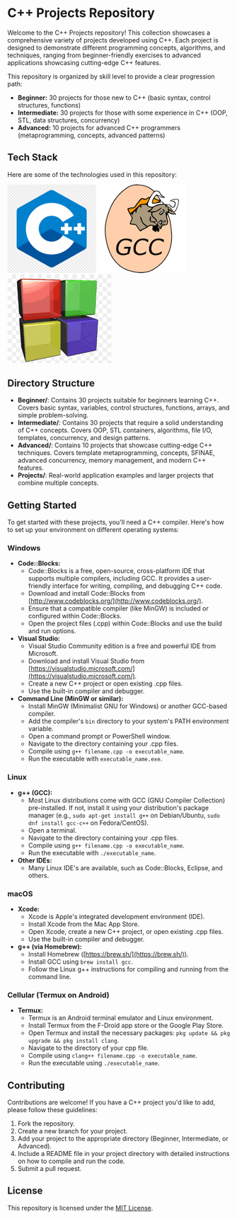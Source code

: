 # C++ Projects Repository

Welcome to the C++ Projects repository! This collection showcases a comprehensive variety of projects developed using C++. Each project is designed to demonstrate different programming concepts, algorithms, and techniques, ranging from beginner-friendly exercises to advanced applications showcasing cutting-edge C++ features.

This repository is organized by skill level to provide a clear progression path:

* **Beginner:** 30 projects for those new to C++ (basic syntax, control structures, functions)
* **Intermediate:** 30 projects for those with some experience in C++ (OOP, STL, data structures, concurrency)
* **Advanced:** 10 projects for advanced C++ programmers (metaprogramming, concepts, advanced patterns)

## Tech Stack

Here are some of the technologies used in this repository:

<img src="images/c++_logo.png" alt="c++ Logo" width="200"/> <img src="images/gcc_logo.png" alt="GCC Logo" width="200"/> <img src="images/codeblocks.png" alt="CodeBlocks Logo" width="235"/>

## Directory Structure

* **Beginner/**: Contains 30 projects suitable for beginners learning C++. Covers basic syntax, variables, control structures, functions, arrays, and simple problem-solving.
* **Intermediate/**: Contains 30 projects that require a solid understanding of C++ concepts. Covers OOP, STL containers, algorithms, file I/O, templates, concurrency, and design patterns.
* **Advanced/**: Contains 10 projects that showcase cutting-edge C++ techniques. Covers template metaprogramming, concepts, SFINAE, advanced concurrency, memory management, and modern C++ features.
* **Projects/**: Real-world application examples and larger projects that combine multiple concepts.

## Getting Started

To get started with these projects, you'll need a C++ compiler. Here's how to set up your environment on different operating systems:

### Windows

* **Code::Blocks:**
    * Code::Blocks is a free, open-source, cross-platform IDE that supports multiple compilers, including GCC. It provides a user-friendly interface for writing, compiling, and debugging C++ code.
    * Download and install Code::Blocks from [http://www.codeblocks.org/](http://www.codeblocks.org/).
    * Ensure that a compatible compiler (like MinGW) is included or configured within Code::Blocks.
    * Open the project files (.cpp) within Code::Blocks and use the build and run options.
* **Visual Studio:**
    * Visual Studio Community edition is a free and powerful IDE from Microsoft.
    * Download and install Visual Studio from [https://visualstudio.microsoft.com/](https://visualstudio.microsoft.com/).
    * Create a new C++ project or open existing .cpp files.
    * Use the built-in compiler and debugger.
* **Command Line (MinGW or similar):**
    * Install MinGW (Minimalist GNU for Windows) or another GCC-based compiler.
    * Add the compiler's `bin` directory to your system's PATH environment variable.
    * Open a command prompt or PowerShell window.
    * Navigate to the directory containing your .cpp files.
    * Compile using `g++ filename.cpp -o executable_name`.
    * Run the executable with `executable_name.exe`.

### Linux

* **g++ (GCC):**
    * Most Linux distributions come with GCC (GNU Compiler Collection) pre-installed. If not, install it using your distribution's package manager (e.g., `sudo apt-get install g++` on Debian/Ubuntu, `sudo dnf install gcc-c++` on Fedora/CentOS).
    * Open a terminal.
    * Navigate to the directory containing your .cpp files.
    * Compile using `g++ filename.cpp -o executable_name`.
    * Run the executable with `./executable_name`.
* **Other IDEs:**
    * Many Linux IDE's are available, such as Code::Blocks, Eclipse, and others.

### macOS

* **Xcode:**
    * Xcode is Apple's integrated development environment (IDE).
    * Install Xcode from the Mac App Store.
    * Open Xcode, create a new C++ project, or open existing .cpp files.
    * Use the built-in compiler and debugger.
* **g++ (via Homebrew):**
    * Install Homebrew ([https://brew.sh/](https://brew.sh/)).
    * Install GCC using `brew install gcc`.
    * Follow the Linux g++ instructions for compiling and running from the command line.

### Cellular (Termux on Android)

* **Termux:**
    * Termux is an Android terminal emulator and Linux environment.
    * Install Termux from the F-Droid app store or the Google Play Store.
    * Open Termux and install the necessary packages: `pkg update && pkg upgrade && pkg install clang`.
    * Navigate to the directory of your cpp file.
    * Compile using `clang++ filename.cpp -o executable_name`.
    * Run the executable using `./executable_name`.

## Contributing

Contributions are welcome! If you have a C++ project you'd like to add, please follow these guidelines:

1.  Fork the repository.
2.  Create a new branch for your project.
3.  Add your project to the appropriate directory (Beginner, Intermediate, or Advanced).
4.  Include a README file in your project directory with detailed instructions on how to compile and run the code.
5.  Submit a pull request.

## License

This repository is licensed under the [MIT License](LICENSE).
